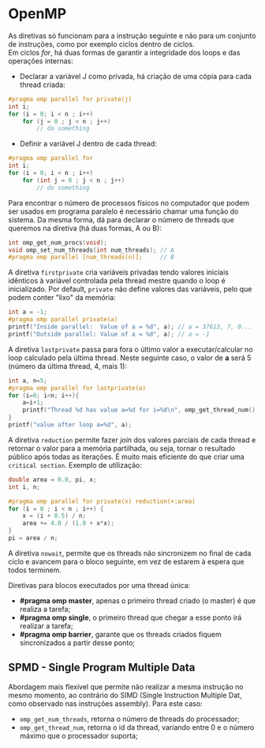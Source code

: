 # OpenMP

As diretivas só funcionam para a instrução seguinte e não para um conjunto de instruções, como por exemplo ciclos dentro de ciclos. <br>
Em ciclos *for*, há duas formas de garantir a integridade dos loops e das operações internas:

- Declarar a variável J como privada, há criação de uma cópia para cada thread criada:

```c
#pragma omp parallel for private(j)
int i;
for (i = 0; i < n ; i++)
    for (j = 0 ; j < n ; j++)
        // do something 
```

- Definir a variável J dentro de cada thread:

```c
#pragma omp parallel for
int i;
for (i = 0; i < n ; i++)
    for (int j = 0 ; j < n ; j++)
        // do something 
```

Para encontrar o número de processos físicos no computador que podem ser usados em programa paralelo é necessário chamar uma função do sistema. Da mesma forma, dá para declarar o número de threads que queremos na diretiva (há duas formas, A ou B):

```c
int omp_get_num_procs(void);
void omp_set_num_threads(int num_threads); // A
#pragma omp parallel [num_threads(n)];     // B
```

A diretiva `firstprivate` cria variáveis privadas tendo valores iniciais idênticos à variável controlada pela thread mestre quando o loop é inicializado. Por default, `private` não define valores das variáveis, pelo que podem conter "lixo" da memória:

```c
int a = -1;
#pragma omp parallel private(a)
printf("Inside parallel:  Value of a = %d", a); // a = 37613, 7, 0...
printf("Outside parallel: Value of a = %d", a); // a = -1
```

A diretiva `lastprivate` passa para fora o último valor a executar/calcular no loop calculado pela última thread. Neste seguinte caso, o valor de **a** será 5 (número da última thread, 4, mais 1):

```c
int a, n=5;
#pragma omp parallel for lastprivate(a)
for (i=0; i<n; i++){ 
    a=i+1;
    printf("Thread %d has value a=%d for i=%d\n", omp_get_thread_num(), a, i);
}
printf("value after loop a=%d", a);
```

A diretiva `reduction` permite fazer *join* dos valores parciais de cada thread e retornar o valor para a memória partilhada, ou seja, tornar o resultado público após todas as iterações. É muito mais eficiente do que criar uma `critical section`. Exemplo de utilização:

```c
double area = 0.0, pi, x;
int i, n;

#pragma omp parallel for private(x) reduction(+:area)
for (i = 0 ; i < n ; i++) {
    x = (i + 0.5) / n;
    area += 4.0 / (1.0 + x*x);
}
pi = area / n;
```

A diretiva `nowait`, permite que os threads não sincronizem no final de cada ciclo e avancem para o bloco seguinte, em vez de estarem à espera que todos terminem.

Diretivas para blocos executados por uma thread única:
- **#pragma omp master**, apenas o primeiro thread criado (o master) é que realiza a tarefa;
- **#pragma omp single**, o primeiro thread que chegar a esse ponto irá realizar a tarefa;
- **#pragma omp barrier**, garante que os threads criados fiquem sincronizados a partir desse ponto;



## SPMD - Single Program Multiple Data

Abordagem mais flexível que permite não realizar a mesma instrução no mesmo momento, ao contrário do SIMD (Single Instruction Multiple Dat, como observado nas instruções assembly). Para este caso:

- `omp_get_num_threads`, retorna o número de threads do processador;
- `omp_get_thread_num`, retorna o id da thread, variando entre 0 e o número máximo que o processador suporta;

